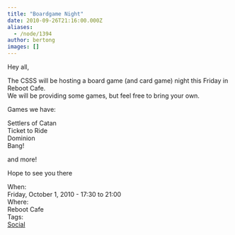 ```yaml
---
title: "Boardgame Night"
date: 2010-09-26T21:16:00.000Z
aliases:
  - /node/1394
author: bertong
images: []
---
```


<div class="field field-name-body field-type-text-with-summary field-label-hidden"><div class="field-items"><div class="field-item even"><p>Hey all,</p>
<p>The CSSS will be hosting a board game (and card game) night this Friday in Reboot Cafe.<br>
We will be providing some games, but feel free to bring your own.</p>
<p>Games we have:</p>
<p>Settlers of Catan<br>
Ticket to Ride<br>
Dominion<br>
Bang!</p>
<p>and more!</p>
<p>Hope to see you there</p>
</div></div></div><div class="field field-name-field-dates field-type-datetime field-label-above"><div class="field-label">When:&#xA0;</div><div class="field-items"><div class="field-item even"><span class="date-display-single">Friday, October 1, 2010 - <span class="date-display-range"><span class="date-display-start">17:30</span> to <span class="date-display-end">21:00</span></span></span></div></div></div><div class="field field-name-field-location field-type-text field-label-above"><div class="field-label">Where:&#xA0;</div><div class="field-items"><div class="field-item even">Reboot Cafe</div></div></div>    <footer>
    <div class="field field-name-field-tags field-type-taxonomy-term-reference field-label-above"><div class="field-label">Tags:&#xA0;</div><div class="field-items"><div class="field-item even"><a href="/social">Social</a></div></div></div>      </footer>
